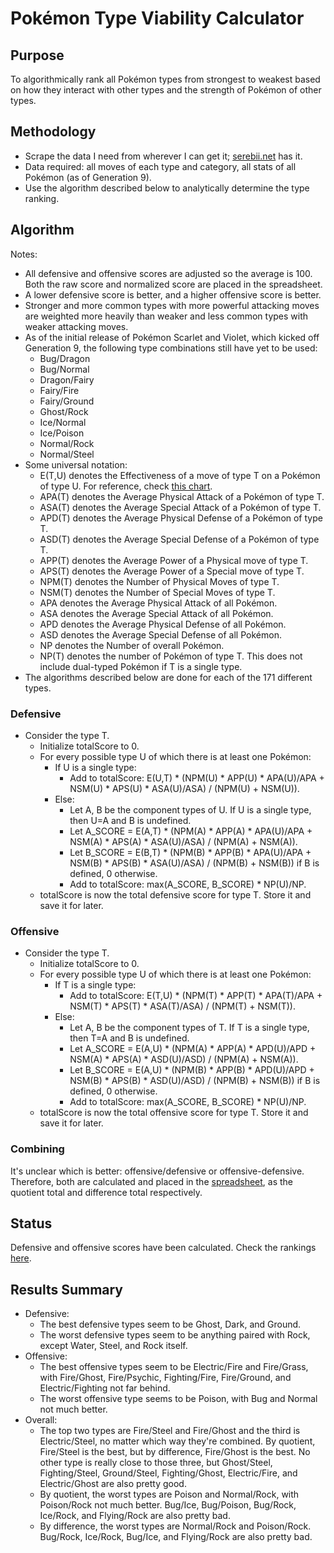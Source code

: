 # Pokémon Type Viability Calculator
## Purpose
To algorithmically rank all Pokémon types from strongest to weakest based on how they interact with other types and the strength of Pokémon of other types.
## Methodology
- Scrape the data I need from wherever I can get it; [serebii.net](https://www.serebii.net) has it.
- Data required: all moves of each type and category, all stats of all Pokémon (as of Generation 9).
- Use the algorithm described below to analytically determine the type ranking.
## Algorithm
Notes:
- All defensive and offensive scores are adjusted so the average is 100. Both the raw score and normalized score are placed in the spreadsheet.
- A lower defensive score is better, and a higher offensive score is better.
- Stronger and more common types with more powerful attacking moves are weighted more heavily than weaker and less common types with weaker attacking moves.
- As of the initial release of Pokémon Scarlet and Violet, which kicked off Generation 9, the following type combinations still have yet to be used:
    - Bug/Dragon
    - Bug/Normal
    - Dragon/Fairy
    - Fairy/Fire
    - Fairy/Ground
    - Ghost/Rock
    - Ice/Normal
    - Ice/Poison
    - Normal/Rock
    - Normal/Steel
- Some universal notation:
    - E(T,U) denotes the Effectiveness of a move of type T on a Pokémon of type U. For reference, check [this chart](https://pokemondb.net/type/dual).
    - APA(T) denotes the Average Physical Attack of a Pokémon of type T.
    - ASA(T) denotes the Average Special Attack of a Pokémon of type T.
    - APD(T) denotes the Average Physical Defense of a Pokémon of type T.
    - ASD(T) denotes the Average Special Defense of a Pokémon of type T.
    - APP(T) denotes the Average Power of a Physical move of type T.
    - APS(T) denotes the Average Power of a Special move of type T.
    - NPM(T) denotes the Number of Physical Moves of type T.
    - NSM(T) denotes the Number of Special Moves of type T.
    - APA denotes the Average Physical Attack of all Pokémon.
    - ASA denotes the Average Special Attack of all Pokémon.
    - APD denotes the Average Physical Defense of all Pokémon.
    - ASD denotes the Average Special Defense of all Pokémon.
    - NP denotes the Number of overall Pokémon.
    - NP(T) denotes the number of Pokémon of type T. This does not include dual-typed Pokémon if T is a single type.
- The algorithms described below are done for each of the 171 different types.
### Defensive
- Consider the type T.
    - Initialize totalScore to 0.
    - For every possible type U of which there is at least one Pokémon:
        - If U is a single type:
            - Add to totalScore: E(U,T) * (NPM(U) * APP(U) * APA(U)/APA + NSM(U) * APS(U) * ASA(U)/ASA) / (NPM(U) + NSM(U)).
        - Else:
            - Let A, B be the component types of U. If U is a single type, then U=A and B is undefined.
            - Let A_SCORE = E(A,T) * (NPM(A) * APP(A) * APA(U)/APA + NSM(A) * APS(A) * ASA(U)/ASA) / (NPM(A) + NSM(A)).
            - Let B_SCORE = E(B,T) * (NPM(B) * APP(B) * APA(U)/APA + NSM(B) * APS(B) * ASA(U)/ASA) / (NPM(B) + NSM(B)) if B is defined, 0 otherwise.
            - Add to totalScore: max(A_SCORE, B_SCORE) * NP(U)/NP.
    - totalScore is now the total defensive score for type T. Store it and save it for later.
### Offensive
- Consider the type T.
    - Initialize totalScore to 0.
    - For every possible type U of which there is at least one Pokémon:
        - If T is a single type:
            - Add to totalScore: E(T,U) * (NPM(T) * APP(T) * APA(T)/APA + NSM(T) * APS(T) * ASA(T)/ASA) / (NPM(T) + NSM(T)).
        - Else:
            - Let A, B be the component types of T. If T is a single type, then T=A and B is undefined.
            - Let A_SCORE = E(A,U) * (NPM(A) * APP(A) * APD(U)/APD + NSM(A) * APS(A) * ASD(U)/ASD) / (NPM(A) + NSM(A)).
            - Let B_SCORE = E(A,U) * (NPM(B) * APP(B) * APD(U)/APD + NSM(B) * APS(B) * ASD(U)/ASD) / (NPM(B) + NSM(B)) if B is defined, 0 otherwise.
            - Add to totalScore: max(A_SCORE, B_SCORE) * NP(U)/NP.
    - totalScore is now the total offensive score for type T. Store it and save it for later.
### Combining
It's unclear which is better: offensive/defensive or offensive-defensive. Therefore, both are calculated and placed in the [spreadsheet](https://docs.google.com/spreadsheets/d/1CchFpgJfxQf41MJu8qzS33wpiEW8g-63T_OSOu_cqrQ/), as the quotient total and difference total respectively.
## Status
Defensive and offensive scores have been calculated. Check the rankings [here](https://docs.google.com/spreadsheets/d/1CchFpgJfxQf41MJu8qzS33wpiEW8g-63T_OSOu_cqrQ/).
## Results Summary
- Defensive:
    - The best defensive types seem to be Ghost, Dark, and Ground.
    - The worst defensive types seem to be anything paired with Rock, except Water, Steel, and Rock itself.
- Offensive:
    - The best offensive types seem to be Electric/Fire and Fire/Grass, with Fire/Ghost, Fire/Psychic, Fighting/Fire, Fire/Ground, and Electric/Fighting not far behind.
    - The worst offensive type seems to be Poison, with Bug and Normal not much better.
- Overall:
    - The top two types are Fire/Steel and Fire/Ghost and the third is Electric/Steel, no matter which way they're combined. By quotient, Fire/Steel is the best, but by difference, Fire/Ghost is the best. No other type is really close to those three, but Ghost/Steel, Fighting/Steel, Ground/Steel, Fighting/Ghost, Electric/Fire, and Electric/Ghost are also pretty good.
    - By quotient, the worst types are Poison and Normal/Rock, with Poison/Rock not much better. Bug/Ice, Bug/Poison, Bug/Rock, Ice/Rock, and Flying/Rock are also pretty bad.
    - By difference, the worst types are Normal/Rock and Poison/Rock. Bug/Rock, Ice/Rock, Bug/Ice, and Flying/Rock are also pretty bad.
    
